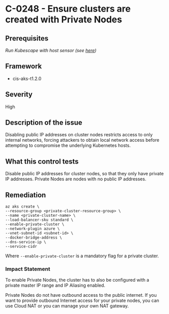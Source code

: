 # C-0248 - Ensure clusters are created with Private Nodes

## Prerequisites
 *Run Kubescape with host sensor (see [here](https://hub.armo.cloud/docs/host-sensor))*
 
## Framework
* cis-aks-t1.2.0
 
## Severity
High

## Description of the issue
Disabling public IP addresses on cluster nodes restricts access to only internal networks, forcing attackers to obtain local network access before attempting to compromise the underlying Kubernetes hosts.
 
## What this control tests 
Disable public IP addresses for cluster nodes, so that they only have private IP addresses. Private Nodes are nodes with no public IP addresses.
 
## Remediation

```
az aks create \
--resource-group <private-cluster-resource-group> \
--name <private-cluster-name> \
--load-balancer-sku standard \
--enable-private-cluster \
--network-plugin azure \
--vnet-subnet-id <subnet-id> \
--docker-bridge-address \
--dns-service-ip \
--service-cidr 

```
 Where `--enable-private-cluster` is a mandatory flag for a private cluster.
 
### Impact Statement
To enable Private Nodes, the cluster has to also be configured with a private master IP range and IP Aliasing enabled.

 Private Nodes do not have outbound access to the public internet. If you want to provide outbound Internet access for your private nodes, you can use Cloud NAT or you can manage your own NAT gateway.
 
